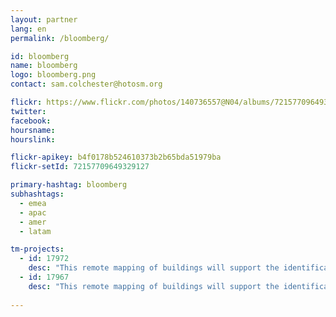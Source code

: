 ```yaml
---
layout: partner
lang: en
permalink: /bloomberg/

id: bloomberg
name: bloomberg
logo: bloomberg.png
contact: sam.colchester@hotosm.org

flickr: https://www.flickr.com/photos/140736557@N04/albums/72157709649329127
twitter: 
facebook: 
hoursname:
hourslink:

flickr-apikey: b4f0178b524610373b2b65bda51979ba
flickr-setId: 72157709649329127

primary-hashtag: bloomberg
subhashtags:
  - emea
  - apac
  - amer
  - latam

tm-projects:
  - id: 17972
    desc: "This remote mapping of buildings will support the identification and characterization of settlements, as well as the implementation of planned activities and largely the generation of data for humanitarian activities."
  - id: 17967
    desc: "This remote mapping of buildings will support the identification and characterization of settlements, as well as the implementation of planned activities and largely the generation of data for humanitarian activities."
    
---
```

